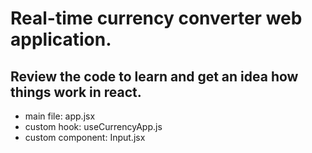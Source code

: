 # Real-time currency converter web application.
## Review the code to learn and get an idea how things work in react.
- main file: app.jsx
- custom hook: useCurrencyApp.js
- custom component: Input.jsx

